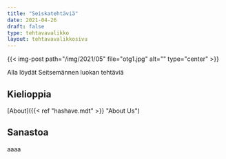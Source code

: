 ```yaml
---
title: "Seiskatehtäviä"
date: 2021-04-26
draft: false
type: tehtavavalikko
layout: tehtavavalikkosivu
---
```

{{< img-post path="/img/2021/05" file="otg1.jpg" alt="" type="center" >}}

Alla löydät Seitsemännen luokan tehtäviä

## Kielioppia
[About]({{< ref "hashave.mdt" >}} "About Us")

## Sanastoa
aaaa
